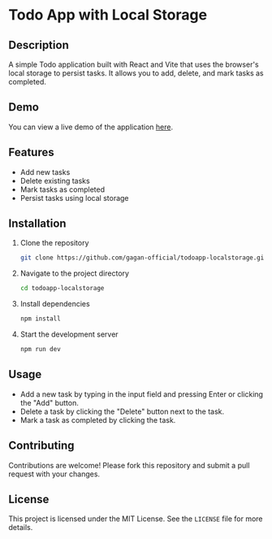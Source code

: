 # Todo App with Local Storage

## Description
A simple Todo application built with React and Vite that uses the browser's local storage to persist tasks. It allows you to add, delete, and mark tasks as completed.

## Demo
You can view a live demo of the application [here](https://todoapp-gagan.netlify.app).

## Features
- Add new tasks
- Delete existing tasks
- Mark tasks as completed
- Persist tasks using local storage

## Installation
1. Clone the repository
   ```sh
   git clone https://github.com/gagan-official/todoapp-localstorage.git
   ```
2. Navigate to the project directory
   ```sh
   cd todoapp-localstorage
   ```
3. Install dependencies
   ```sh
   npm install
   ```
4. Start the development server
   ```sh
   npm run dev
   ```

## Usage
- Add a new task by typing in the input field and pressing Enter or clicking the "Add" button.
- Delete a task by clicking the "Delete" button next to the task.
- Mark a task as completed by clicking the task.

## Contributing
Contributions are welcome! Please fork this repository and submit a pull request with your changes.

## License
This project is licensed under the MIT License. See the `LICENSE` file for more details.
